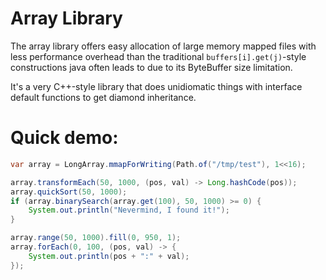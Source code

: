 # Array Library

The array library offers easy allocation of large memory mapped files with less 
performance overhead than the traditional `buffers[i].get(j)`-style constructions
java often leads to due to its ByteBuffer size limitation.

It's a very C++-style library that does unidiomatic things with interface default 
functions to get diamond inheritance.

# Quick demo:
```java
var array = LongArray.mmapForWriting(Path.of("/tmp/test"), 1<<16);

array.transformEach(50, 1000, (pos, val) -> Long.hashCode(pos));
array.quickSort(50, 1000);
if (array.binarySearch(array.get(100), 50, 1000) >= 0) {
    System.out.println("Nevermind, I found it!");
}

array.range(50, 1000).fill(0, 950, 1);
array.forEach(0, 100, (pos, val) -> {
    System.out.println(pos + ":" + val);
});

```